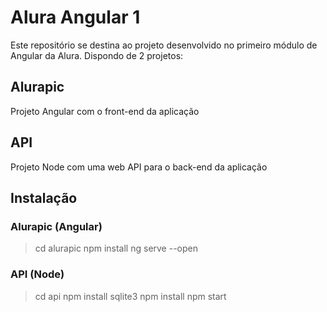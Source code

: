 # Alura Angular 1
Este repositório se destina ao projeto desenvolvido no primeiro módulo de Angular da Alura. Dispondo de 2 projetos:


## Alurapic
Projeto Angular com o front-end da aplicação

## API
Projeto Node com uma web API para o back-end da aplicação

## Instalação

### Alurapic (Angular)
> cd alurapic
> npm install
> ng serve --open

### API (Node)
> cd api
> npm install sqlite3
> npm install
> npm start
